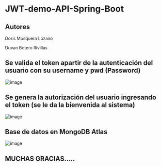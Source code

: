 # JWT-demo-API-Spring-Boot

## Autores

Doris Mosquera Lozano

Duvan Botero Rivillas

## Se valida el token apartir de la autenticación del usuario con su username y pwd (Password)
![image](https://user-images.githubusercontent.com/96325513/171521031-a2b6c75b-c264-4516-9adf-45fc1eda42cb.png)

## Se genera la autorización del usuario ingresando el token (se le da la bienvenida al sistema)
![image](https://user-images.githubusercontent.com/96325513/171521368-77e9a1c4-1109-468a-b884-80d1ec485e26.png)

## Base de datos en MongoDB Atlas
![image](https://user-images.githubusercontent.com/96325513/171521434-e6033733-f6a0-4039-9e78-6a3d9d0d6152.png)

## MUCHAS GRACIAS.....
